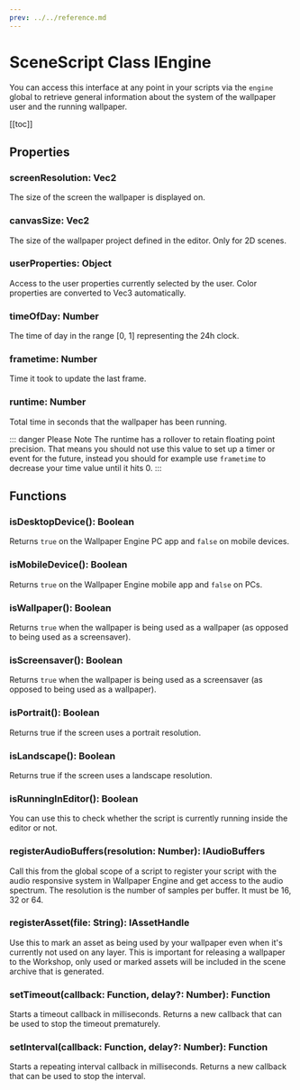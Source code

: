 ```yaml
---
prev: ../../reference.md
---
```


# SceneScript Class IEngine

You can access this interface at any point in your scripts via the `engine` global to retrieve general information about the system of the wallpaper user and the running wallpaper.

[[toc]]

## Properties

### screenResolution: Vec2

The size of the screen the wallpaper is displayed on.

### canvasSize: Vec2

The size of the wallpaper project defined in the editor. Only for 2D scenes.

### userProperties: Object

Access to the user properties currently selected by the user. Color properties are converted to Vec3 automatically.

### timeOfDay: Number

The time of day in the range [0, 1] representing the 24h clock.

### frametime: Number

Time it took to update the last frame.

### runtime: Number

Total time in seconds that the wallpaper has been running.

::: danger Please Note
The runtime has a rollover to retain floating point precision. That means you should not use this value to set up a timer or event for the future, instead you should for example use `frametime` to decrease your time value until it hits 0. 
:::

## Functions

### isDesktopDevice(): Boolean

Returns `true` on the Wallpaper Engine PC app and `false` on mobile devices.

### isMobileDevice(): Boolean

Returns `true` on the Wallpaper Engine mobile app and `false` on PCs.

### isWallpaper(): Boolean

Returns `true` when the wallpaper is being used as a wallpaper (as opposed to being used as a screensaver).

### isScreensaver(): Boolean

Returns `true` when the wallpaper is being used as a screensaver (as opposed to being used as a wallpaper).

### isPortrait(): Boolean

Returns true if the screen uses a portrait resolution.

### isLandscape(): Boolean

Returns true if the screen uses a landscape resolution.

### isRunningInEditor(): Boolean

You can use this to check whether the script is currently running inside the editor or not.

### registerAudioBuffers(resolution: Number): IAudioBuffers

Call this from the global scope of a script to register your script with the audio responsive system in Wallpaper Engine and get access to the audio spectrum. The resolution is the number of samples per buffer. It must be 16, 32 or 64.

### registerAsset(file: String): IAssetHandle

Use this to mark an asset as being used by your wallpaper even when it's currently not used on any layer. This is important for releasing a wallpaper to the Workshop, only used or marked assets will be included in the scene archive that is generated.

### setTimeout(callback: Function, delay?: Number): Function

Starts a timeout callback in milliseconds. Returns a new callback that can be used to stop the timeout prematurely.

### setInterval(callback: Function, delay?: Number): Function

Starts a repeating interval callback in milliseconds. Returns a new callback that can be used to stop the interval.